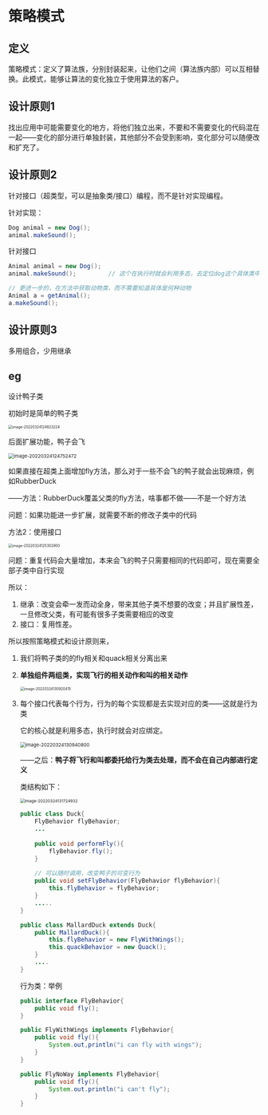 # 策略模式

## 定义

策略模式：定义了算法族，分别封装起来，让他们之间（算法族内部）可以互相替换。此模式，能够让算法的变化独立于使用算法的客户。

## 设计原则1

找出应用中可能需要变化的地方，将他们独立出来，不要和不需要变化的代码混在一起——变化的部分进行单独封装，其他部分不会受到影响，变化部分可以随便改和扩充了。

## 设计原则2

针对接口（超类型，可以是抽象类/接口）编程，而不是针对实现编程。

针对实现：

```java
Dog animal = new Dog();
animal.makeSound();
```

针对接口

```java
Animal animal = new Dog();
animal.makeSound();			// 这个在执行时就会利用多态，去定位dog这个具体类中的实现

// 更进一步的，在方法中获取动物类，而不需要知道具体是何种动物
Animal a = getAnimal();
a.makeSound();
```

## 设计原则3

多用组合，少用继承

## eg

设计鸭子类

初始时是简单的鸭子类

<img src="pic\image-20220324124623224.png" alt="image-20220324124623224" style="zoom:50%;" />

后面扩展功能，鸭子会飞

<img src="pic\image-20220324124752472.png" alt="image-20220324124752472" style="zoom:67%;" />

如果直接在超类上面增加fly方法，那么对于一些不会飞的鸭子就会出现麻烦，例如RubberDuck

——方法：RubberDuck覆盖父类的fly方法，啥事都不做——不是一个好方法

问题：如果功能进一步扩展，就需要不断的修改子类中的代码

方法2：使用接口

<img src="pic\image-20220324125302900.png" alt="image-20220324125302900" style="zoom:50%;" />

问题：重复代码会大量增加，本来会飞的鸭子只需要相同的代码即可，现在需要全部子类中自行实现

所以：

1. 继承：改变会牵一发而动全身，带来其他子类不想要的改变；并且扩展性差，一旦修改父类，有可能有很多子类需要相应的改变
2. 接口：复用性差。

所以按照策略模式和设计原则来，

1. 我们将鸭子类的的fly相关和quack相关分离出来

2. **单独组件两组类，实现飞行的相关动作和叫的相关动作**

   <img src="pic\image-20220324130920415.png" alt="image-20220324130920415" style="zoom:50%;" />

3. 每个接口代表每个行为，行为的每个实现都是去实现对应的类——这就是行为类

   它的核心就是利用多态，执行时就会对应绑定。

   <img src="pic\image-20220324130940800.png" alt="image-20220324130940800" style="zoom:67%;" />

   ——之后：**鸭子将飞行和叫都委托给行为类去处理，而不会在自己内部进行定义**

   类结构如下：

   <img src="pic\image-20220324131724932.png" alt="image-20220324131724932" style="zoom:57%;" />

   ```java
   public class Duck{
       FlyBehavior flyBehavior;
       ...
       
       public void performFly(){
           flyBehavior.fly();
       }
       
       // 可以随时调用，改变鸭子的可变行为
       public void setFlyBehavior(FlyBehavior flyBehavior){
           this.flyBehavior = flyBehavior;
       }
       .....
   }
   
   public class MallardDuck extends Duck{
       public MallardDuck(){
           this.flyBehavior = new FlyWithWings();
           this.quackBehavior = new Quack();
       }
       ....
   }
   ```

   行为类：举例

   ```java
   public interface FlyBehavior{
       public void fly();
   }
   
   public FlyWithWings implements FlyBehavior{
       public void fly(){
           System.out,println("i can fly with wings");
       }
   }
   
   public FlyNoWay implements FlyBehavior{
       public void fly(){
           System.out.println("i can't fly");
       }
   }
   ```

   

